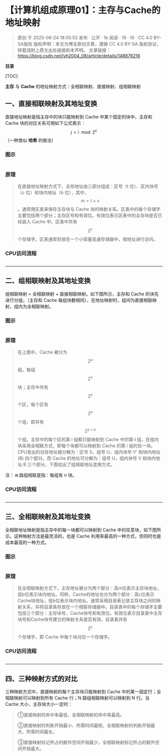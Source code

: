 # 【计算机组成原理01】：主存与Cache的地址映射

> 原创 于 2025-06-24 18:05:53 发布 · 公开 · 1k 阅读 · 19 · 10 · CC 4.0 BY-SA版权 版权声明：本文为博主原创文章，遵循 CC 4.0 BY-SA 版权协议，转载请附上原文出处链接和本声明。
> 文章链接：https://blog.csdn.net/lyh2004_08/article/details/148876216

**目录**

[TOC]



**主存** 与 **Cache** 的地址映射方式：全相联映射、直接映射、组相联映射

## 一、直接相联映射及其地址变换

直接地址映射是指主存中的块只能映射到 Cache 中某个固定的块中，主存和 Cache 块的对应关系可用如下公式表示： $$
j = i \mod 2^c
$$（一种类似 **哈希** 的做法）

###  **图示** 

 <img src="./assets/022_1.png" alt="" style="max-height:790px; box-sizing:content-box;" />

### 原理

> 在直接地址映射方式下，主存地址由三部分组成：区号（t 位）、区内块号（c 位）和块内地址（b 位），其中， $$
> m = t + c
> $$。通常用区表来保存主存块与 Cache 块的映射关系。区表中的每个存储字主要包括两个部分；主存区号和有效位。有效位表示区表中的主存块是否已经装入 Cache 中。区表中共有 $$
> 2^c
> $$个存储字。区表通常存放在一个小容量高速存储器中，按地址进行访问。

###  **CPU访问流程** 

 <img src="./assets/022_2.png" alt="" style="max-height:781px; box-sizing:content-box;" />

---

## 二、组相联映射及其地址变换

组相联映射 = 全相联映射 + 直接相联映射。如下图所示，主存和 Cache 的块先进行分组，（主存和 Cache 每组块数相同），在地址映射时，组间为直接相联映射，组内为全相联映射。

### 图示

 <img src="./assets/022_3.png" alt="" style="max-height:1414px; box-sizing:content-box;" />

### 原理

> 在上图中，Cache 被分为 $$
> 2 ^ u
> $$组，每组 $$
> 2^v
> $$块；主存中共有 $$
> 2 ^s
> $$个区，每个区有 $$
> 2 ^ u
> $$个组，即共有 $$
> 2^{s + u}
> $$个组。主存中的每个区的第 i 组都只能映射到 Cache 中的第 **i** 组，在组内块采用全相联方式，即每个块都可以映射到 Cache 的第 i 组的任一块。CPU发出的访存地址被分解为：区号 S，组号 U，组内块号 V' 和块内地址 \(B\) 四个部分。而 Cache 的地址可分解为：组号 U，组内块号 V 和块内地址 B 三个部分。下图给出了组相联地址变换方式。

注： **n** 路组相联是指：每组有 n 块。

### CPU访问流程

 <img src="./assets/022_4.png" alt="" style="max-height:1089px; box-sizing:content-box;" />

---

## 三、全相联映射及其地址变换

全相联地址映射是指主存中的每一块都可以映射到 Cache 中的任意块，如下图所示。这种映射方法是最灵活的，也是 Cache 利用率最高的一种方式，但同时也是成本最高的一种方式。

### 图示

 <img src="./assets/022_5.png" alt="" style="max-height:689px; box-sizing:content-box;" />

### 原理

> 在全相联映射方式下，主存地址被分为两个部分：高m位表示主存块地址，低b位表示块内地址。同样，Cache的地址也分为两个部分：高c位表示Cache块地址，低b位表示块内地址。通常采用目录表记录主存块之间的映射关系，并将目录表存放在一个相联存储器中。目录表中的每个存储字主要包括三个部分：主存块号、Cache块号和有效位。有效位表示目录表中主存块号和Cache块号建立的映射关系是否有效。目录表共有 $$
> 2^c
> $$个存储字，即 Cache 中每个块对应一个存储字。

### CPU访问流程

 <img src="./assets/022_6.png" alt="" style="max-height:1037px; box-sizing:content-box;" />

---

## 四、三种映射方式的对比

三种映射方式中，直接映射的每个主存块只能映射到 Cache 中的某一固定行；全相联映射可以映射到所有 Cache 行；N 路组相联映射可以映射到 N 行。当 Cache 大小、主存块大小一定时：

> ①直接映射的命中率最低，全相联映射的命中率最高。
> 
> ②直接映射的判断开销最小、所需时间最短，全相联映射的判断开销最大、所需时间最长。
> 
> ③直接映射标记所占的额外空间开销最少，全相联映射标记所占的额外空间开销最大。
